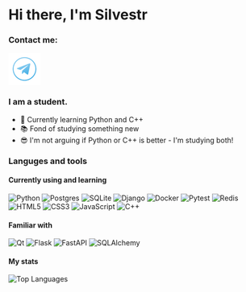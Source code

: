 # Hi there, I'm Silvestr

### Contact me:

<a href="https://t.me/silverfatt">
<img align="center" src="https://github.com/SLAST1/SLAST1/blob/main/sn_icons/telegram.png" alt="tg"/>
</a>
</p>


### I am a student.

- 🌱 Currently learning Python and C++
- 📚 Fond of studying something new
- 😎 I'm not arguing if Python or C++ is better - I'm studying both!

### Languges and tools
#### Currently using and learning
![Python](https://img.shields.io/badge/Python-3776AB?style=for-the-badge&logo=python&logoColor=white)
![Postgres](https://img.shields.io/badge/postgres-%23316192.svg?style=for-the-badge&logo=postgresql&logoColor=white)
![SQLite](https://img.shields.io/badge/sqlite-%2307405e.svg?style=for-the-badge&logo=sqlite&logoColor=white)
![Django](https://img.shields.io/badge/django-%23092E20.svg?style=for-the-badge&logo=django&logoColor=white)
![Docker](https://img.shields.io/badge/docker-%230db7ed.svg?style=for-the-badge&logo=docker&logoColor=white)
![Pytest](https://img.shields.io/badge/pytest-blue?style=for-the-badge&logo=pytest&logoColor=white)
![Redis](https://img.shields.io/badge/redis-%23DD0031.svg?style=for-the-badge&logo=redis&logoColor=white)
![HTML5](https://img.shields.io/badge/html5-%23E34F26.svg?style=for-the-badge&logo=html5&logoColor=white)
![CSS3](https://img.shields.io/badge/css3-%231572B6.svg?style=for-the-badge&logo=css3&logoColor=white)
![JavaScript](https://img.shields.io/badge/javascript-%23323330.svg?style=for-the-badge&logo=javascript&logoColor=%23F7DF1E)
![C++](https://img.shields.io/badge/c++-%2300599C.svg?style=for-the-badge&logo=c%2B%2B&logoColor=white)

#### Familiar with
![Qt](https://img.shields.io/badge/Qt-%23217346.svg?style=for-the-badge&logo=Qt&logoColor=white)
![Flask](https://img.shields.io/badge/flask-%23000.svg?style=for-the-badge&logo=flask&logoColor=white)
![FastAPI](https://img.shields.io/badge/FastAPI-005571?style=for-the-badge&logo=fastapi)
![SQLAlchemy](https://img.shields.io/badge/sqlalchemy-000000?style=for-the-badge&logo=SQLAlchemy&logoColor=white)

#### My stats

![Top Languages](https://github-readme-stats.vercel.app/api/top-langs/?username=silverfatt&layout=compact&theme=dark)


